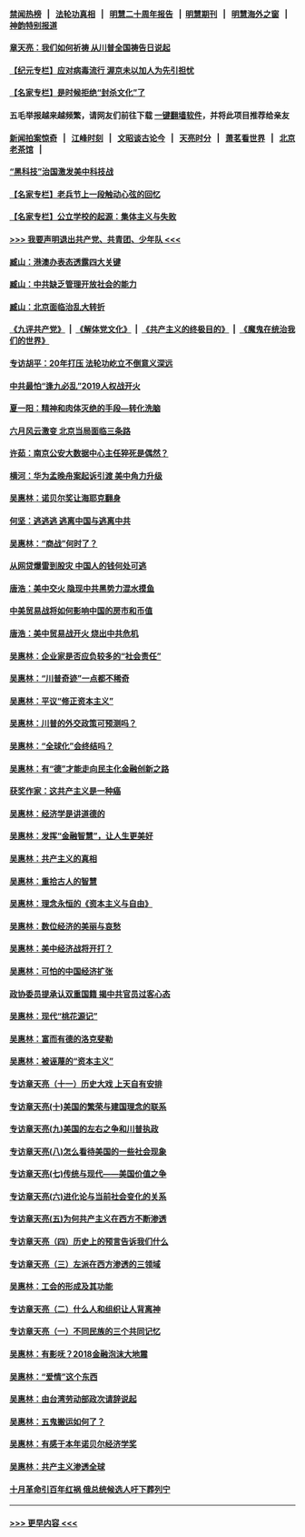 #### [禁闻热榜](热点新闻.md?=0)  &nbsp;&nbsp;|&nbsp;&nbsp; [法轮功真相](https://github.com/gfw-breaker/truth/blob/master/README.md?=0) &nbsp;&nbsp;|&nbsp;&nbsp; [明慧二十周年报告](https://github.com/gfw-breaker/mh-reports/blob/master/README.md?=0) &nbsp;&nbsp;|&nbsp;&nbsp;[明慧期刊](https://github.com/gfw-breaker/mh-qikan) &nbsp;&nbsp;|&nbsp;&nbsp; [明慧海外之窗](https://github.com/gfw-breaker/mh-news/blob/master/README.md?=0) &nbsp;&nbsp;|&nbsp;&nbsp; [神韵特别报道](https://github.com/gfw-breaker/mh-news/blob/master/shenyun.md?=0)
#### [章天亮：我们如何祈祷 从川普全国祷告日说起](../pages/nsc423/n11944627.md?t=03180131) 
#### [【纪元专栏】应对病毒流行 渥京未以加人为先引担忧](../pages/nsc423/n11875714.md?t=03180131) 
#### [【名家专栏】是时候拒绝“封杀文化”了](../pages/nsc423/n11814093.md?t=03180131) 
#### 五毛举报越来越频繁，请网友们前往下载 [一键翻墙软件](https://github.com/gfw-breaker/ssr-accounts)，并将此项目推荐给亲友
#### [新闻拍案惊奇](https://github.com/gfw-breaker/banned-news/blob/master/pages/link4.md) &nbsp;&nbsp;|&nbsp;&nbsp; [江峰时刻](https://github.com/gfw-breaker/banned-news/blob/master/pages/link4.md) &nbsp;&nbsp;|&nbsp;&nbsp; [文昭谈古论今](https://github.com/gfw-breaker/banned-news/blob/master/pages/link4.md) &nbsp;&nbsp;|&nbsp;&nbsp; [天亮时分](https://github.com/gfw-breaker/banned-news/blob/master/pages/link4.md) &nbsp;&nbsp;|&nbsp;&nbsp; [萧茗看世界](https://github.com/gfw-breaker/banned-news/blob/master/pages/link4.md) &nbsp;&nbsp;|&nbsp;&nbsp; [北京老茶馆](https://github.com/gfw-breaker/banned-news/blob/master/pages/link4.md) &nbsp;&nbsp;|&nbsp;&nbsp; 
#### [“黑科技”治国激发美中科技战](../pages/nsc423/n11638056.md?t=03180131) 
#### [【名家专栏】老兵节上一段触动心弦的回忆](../pages/nsc423/n11646016.md?t=03180131) 
#### [【名家专栏】公立学校的起源：集体主义与失败](../pages/nsc423/n11601833.md?t=03180131) 
#### [>>> 我要声明退出共产党、共青团、少年队 <<<](https://github.com/begood0513/goodnews/blob/master/quit/letter.md) 
#### [臧山：港澳办表态透露四大关键](../pages/nsc423/n11421628.md?t=03180131) 
#### [臧山：中共缺乏管理开放社会的能力](../pages/nsc423/n11407457.md?t=03180131) 
#### [臧山：北京面临治乱大转折](../pages/nsc423/n11406895.md?t=03180131) 
#### [《九评共产党》](https://github.com/begood0513/9ping.md/blob/master/README.md) &nbsp;|&nbsp; [《解体党文化》](../../../../jtdwh.md/blob/master/README.md)  &nbsp;|&nbsp; [《共产主义的终极目的》](../../../../gczydzjmd.md/blob/master/README.md) &nbsp;|&nbsp; [《魔鬼在统治我们的世界》](../../../../mgztzwmdsj.md/blob/master/README.md) 
#### [专访胡平：20年打压 法轮功屹立不倒意义深远](../pages/nsc423/n11398800.md?t=03180131) 
#### [中共最怕“逢九必乱”2019人权战开火](../pages/nsc423/n11385248.md?t=03180131) 
#### [夏一阳：精神和肉体灭绝的手段—转化洗脑](../pages/nsc423/n11368250.md?t=03180131) 
#### [六月风云激变 北京当局面临三条路](../pages/nsc423/n11313668.md?t=03180131) 
#### [许茹：南京公安大数据中心主任猝死是偶然？](../pages/nsc423/n11064744.md?t=03180131) 
#### [横河：华为孟晚舟案起诉引渡 美中角力升级](../pages/nsc423/n11027230.md?t=03180131) 
#### [吴惠林：诺贝尔奖让海耶克翻身](../pages/nsc423/n10890049.md?t=03180131) 
#### [何坚：逃逃逃 逃离中国与逃离中共](../pages/nsc423/n10592891.md?t=03180131) 
#### [吴惠林：“商战”何时了？](../pages/nsc423/n10573558.md?t=03180131) 
#### [从网贷爆雷到股灾 中国人的钱何处可逃](../pages/nsc423/n10572800.md?t=03180131) 
#### [唐浩：美中交火 隐现中共黑势力混水摸鱼](../pages/nsc423/n10544040.md?t=03180131) 
#### [中美贸易战将如何影响中国的房市和币值](../pages/nsc423/n10543697.md?t=03180131) 
#### [唐浩：美中贸易战开火 烧出中共危机](../pages/nsc423/n10540126.md?t=03180131) 
#### [吴惠林：企业家是否应负较多的“社会责任”](../pages/nsc423/n10535022.md?t=03180131) 
#### [吴惠林：“川普奇迹”一点都不稀奇](../pages/nsc423/n10512808.md?t=03180131) 
#### [吴惠林：平议“修正资本主义”](../pages/nsc423/n10495724.md?t=03180131) 
#### [吴惠林：川普的外交政策可预测吗？](../pages/nsc423/n10462387.md?t=03180131) 
#### [吴惠林：“全球化”会终结吗？](../pages/nsc423/n10452838.md?t=03180131) 
#### [吴惠林：有“德”才能走向民主化金融创新之路](../pages/nsc423/n10432292.md?t=03180131) 
#### [获奖作家：这共产主义是一种癌](../pages/nsc423/n10431541.md?t=03180131) 
#### [吴惠林：经济学是讲道德的](../pages/nsc423/n10398014.md?t=03180131) 
#### [吴惠林：发挥“金融智慧”，让人生更美好](../pages/nsc423/n10375019.md?t=03180131) 
#### [吴惠林：共产主义的真相](../pages/nsc423/n10351394.md?t=03180131) 
#### [吴惠林：重拾古人的智慧](../pages/nsc423/n10337691.md?t=03180131) 
#### [吴惠林：理念永恒的《资本主义与自由》](../pages/nsc423/n10316274.md?t=03180131) 
#### [吴惠林：数位经济的美丽与哀愁](../pages/nsc423/n10292946.md?t=03180131) 
#### [吴惠林：美中经济战将开打？](../pages/nsc423/n10258825.md?t=03180131) 
#### [吴惠林：可怕的中国经济扩张](../pages/nsc423/n10219147.md?t=03180131) 
#### [政协委员提承认双重国籍 揭中共官员过客心态](../pages/nsc423/n10208809.md?t=03180131) 
#### [吴惠林：现代“桃花源记”](../pages/nsc423/n10185234.md?t=03180131) 
#### [吴惠林：富而有德的洛克斐勒](../pages/nsc423/n10142264.md?t=03180131) 
#### [吴惠林：被诬蔑的“资本主义”](../pages/nsc423/n10124816.md?t=03180131) 
#### [专访章天亮（十一）历史大戏 上天自有安排](../pages/nsc423/n10094905.md?t=03180131) 
#### [专访章天亮(十)美国的繁荣与建国理念的联系](../pages/nsc423/n10094899.md?t=03180131) 
#### [专访章天亮(九)美国的左右之争和川普执政](../pages/nsc423/n10094889.md?t=03180131) 
#### [专访章天亮(八)怎么看待美国的一些社会现象](../pages/nsc423/n10094857.md?t=03180131) 
#### [专访章天亮(七)传统与现代——美国价值之争](../pages/nsc423/n10093140.md?t=03180131) 
#### [专访章天亮(六)进化论与当前社会变化的关系](../pages/nsc423/n10092036.md?t=03180131) 
#### [专访章天亮(五)为何共产主义在西方不断渗透](../pages/nsc423/n10083620.md?t=03180131) 
#### [专访章天亮（四）历史上的预言告诉我们什么](../pages/nsc423/n10083606.md?t=03180131) 
#### [专访章天亮（三）左派在西方渗透的三领域](../pages/nsc423/n10081115.md?t=03180131) 
#### [吴惠林：工会的形成及其功能](../pages/nsc423/n10080633.md?t=03180131) 
#### [专访章天亮（二）什么人和组织让人背离神](../pages/nsc423/n10076637.md?t=03180131) 
#### [专访章天亮（一）不同民族的三个共同记忆](../pages/nsc423/n10074188.md?t=03180131) 
#### [吴惠林：有影呒？2018金融泡沫大地震](../pages/nsc423/n10040534.md?t=03180131) 
#### [吴惠林：“爱情”这个东西](../pages/nsc423/n10019423.md?t=03180131) 
#### [吴惠林：由台湾劳动部政次请辞说起](../pages/nsc423/n9979679.md?t=03180131) 
#### [吴惠林：五鬼搬运如何了？](../pages/nsc423/n9925338.md?t=03180131) 
#### [吴惠林：有感于本年诺贝尔经济学奖](../pages/nsc423/n9871883.md?t=03180131) 
#### [吴惠林：共产主义渗透全球](../pages/nsc423/n9812748.md?t=03180131) 
#### [十月革命引百年红祸 俄总统候选人吁下葬列宁](../pages/nsc423/n9810182.md?t=03180131) 

----
#### [ >>> 更早内容 <<< ](../indexes/nsc423-earlier.md)
